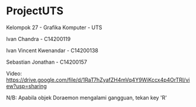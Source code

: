 # ProjectUTS

Kelompok 27 - Grafika Komputer - UTS

Ivan Chandra - C14200119

Ivan Vincent Kwenandar - C14200138

Sebastian Jonathan - C14200157

Video: https://drive.google.com/file/d/1RaT7hZyafZH4mVq4Y9WiKccx4p4OrTRI/view?usp=sharing

N/B: Apabila objek Doraemon mengalami gangguan, tekan key 'R'

